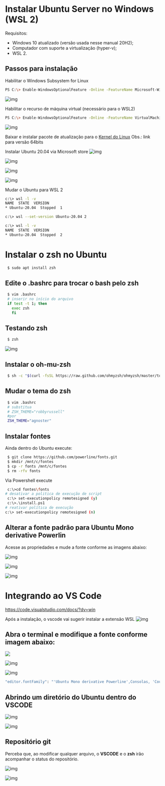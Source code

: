 # Instalar Ubuntu Server no Windows (WSL 2)

Requisitos:

- Windows 10 atualizado (versão usada nesse manual 20H2);
- Computador com suporte a virtualização (hyper-v);
- WSL 2.

## Passos para instalação

Habilitar o Windows Subsystem for Linux
```bash
PS C:\> Enable-WindowsOptionalFeature -Online -FeatureName Microsoft-Windows-Subsystem-Linux
```
![img](/images/01.png)

Habilitar o recurso de máquina virtual (necessário para o WSL2)
```bash
PS C:\> Enable-WindowsOptionalFeature -Online -FeatureName VirtualMachinePlatform
```
![img](/images/02.png)

Baixar e instalar pacote de atualização para o [Kernel do Linux](https://wslstorestorage.blob.core.windows.net/wslblob/wsl_update_x64.msi)
Obs.: link para versão 64bits

Instalar Ubuntu 20.04 via Microsoft store
![img](/images/03.png)

![img](/images/04.png)

![img](/images/05.png)

![img](/images/06.png)

Mudar o Ubuntu para WSL 2
```bash
c:\> wsl -l -v
NAME  STATE  VERSION
* Ubuntu-20.04  Stopped  1

c:\> wsl --set-version Ubuntu-20.04 2

c:\> wsl -l -v
NAME  STATE  VERSION
* Ubuntu-20.04  Stopped  2
```

# Instalar o zsh no Ubuntu

```bash
 $ sudo apt install zsh
```
## Edite o .bashrc para trocar o bash pelo zsh
```bash
 $ vim .bashrc
 # inserir no início do arquivo
 if test -t 1; then
   exec zsh
   fi
```
## Testando zsh
```bash
 $ zsh
```
![img](/images/07.png)

## Instalar o oh-mu-zsh
```bash
 $ sh -c "$(curl -fsSL https://raw.github.com/ohmyzsh/ohmyzsh/master/tools/install.sh)"
```

## Mudar o tema do zsh
```bash
 $ vim .bashrc
 # substitua
 # ZSH_THEME="robbyrussell"
 #por
 ZSH_THEME="agnoster"
```

## Instalar fontes
Ainda dentro do Ubuntu execute:
```bash
 $ git clone https://github.com/powerline/fonts.git
 $ mkdir /mnt/c/fontes
 $ cp -r fonts /mnt/c/fontes
 $ rm -rfv fonts
```
Via Powershell execute
```bash
 c:\>cd fontes\fonts
# desativar a politica de execução de script
 c:\> set-executionpolicy remotesigned (y)
 c:\>.\install.ps1
# reativar política de execução
c:\> set-executionpolicy remotesigned (n)
```

## Alterar a fonte padrão para Ubuntu Mono derivative Powerlin
Acesse as propriedades e mude a fonte conforme as imagens abaixo:

![img](/images/08.png)

![img](/images/09.png)

![img](/images/10.png)


# Integrando ao VS Code

https://code.visualstudio.com/docs/?dv=win

Após a instalação, o vscode vai sugerir instalar a extensão WSL
![img](/images/11.png)

## Abra o terminal e modifique a fonte conforme imagem abaixo:

![](/images/12.png)

![img](/images/13.png)

![img](/images/14.png)

```bash
"editor.fontFamily": "'Ubuntu Mono derivative Powerline',Consolas, 'Courier New', monospace",
```

## Abrindo um diretório do Ubuntu dentro do VSCODE
![img](/images/15.png)

![img](/images/16.png)

## Repositório git
Perceba que, ao modificar qualquer arquivo, o **VSCODE** e o **zsh** irão acompanhar o status do repositório.

![img](/images/17.png)

![img](/images/18.png)


